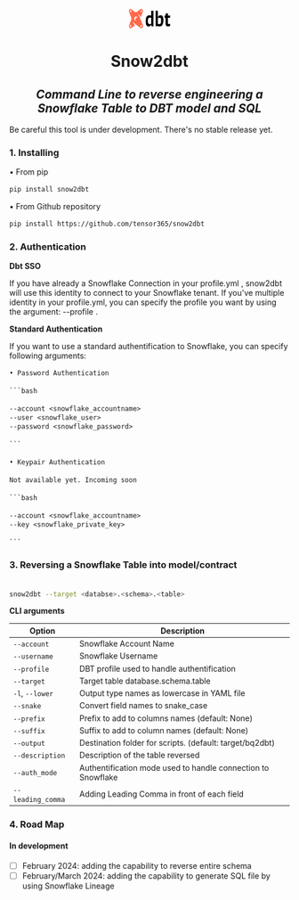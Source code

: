 <p align="center" style="vertical-align:center;">
    <img src="img/dbt.png" alt="dbtIcon" width="75" height="35" margin="auto" display="block"><br>
</p>

<h1 style="text-align:center;">Snow2dbt</h1>

<h2 style="text-align:center; font-style: italic;">Command Line to reverse engineering a Snowflake Table to DBT model and SQL</h2>


Be careful this tool is under development. There's no stable release yet.

### 1. Installing 

• From pip

```bash
pip install snow2dbt

```

• From Github repository

```bash
pip install https://github.com/tensor365/snow2dbt

```
### 2. Authentication


**Dbt SSO**

If you have already a Snowflake Connection in your profile.yml , snow2dbt will use this identity to connect to your Snowflake tenant. If you've multiple identity in your profile.yml, you can specify the profile you want by using the argument: --profile . 

**Standard Authentication**

If you want to use a standard authentification to Snowflake, you can specify following arguments: 

    • Password Authentication

    ```bash 

    --account <snowflake_accountname>
    --user <snowflake_user>
    --password <snowflake_password> 

    ```

    • Keypair Authentication

    Not available yet. Incoming soon

    ```bash

    --account <snowflake_accountname>
    --key <snowflake_private_key>

    ```

### 3. Reversing a Snowflake Table into model/contract


```bash

snow2dbt --target <databse>.<schema>.<table>

```

**CLI arguments**

| Option                | Description                                                                             |
|-----------------------|-----------------------------------------------------------------------------------------|
| `--account`           | Snowflake Account Name                                                                  |
| `--username`          | Snowflake Username                                                                      |
| `--profile`           | DBT profile used to handle authentification                                             |
| `--target`            | Target table database.schema.table                                                      |
| `-l`, `--lower`       | Output type names as lowercase in YAML file                                             |
| `--snake`             | Convert field names to snake_case                                                       |
| `--prefix`            | Prefix to add to columns names (default: None)                                          |
| `--suffix`            | Suffix to add to column names (default: None)                                           |
| `--output`            | Destination folder for scripts. (default: target/bq2dbt)                                |
| `--description`       | Description of the table reversed                                                       |
| `--auth_mode`         | Authentification mode used to handle connection to Snowflake                            |
| `--leading_comma`     | Adding Leading Comma in front of each field                                             |

### 4. Road Map

#### In development

- [ ] February 2024: adding the capability to reverse entire schema
- [ ] February/March 2024: adding the capability to generate SQL file by using Snowflake Lineage
